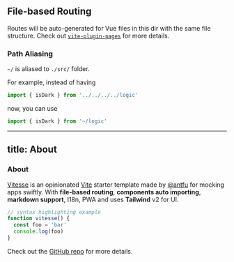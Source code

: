## File-based Routing

Routes will be auto-generated for Vue files in this dir with the same file structure.
Check out [`vite-plugin-pages`](https://github.com/hannoeru/vite-plugin-pages) for more details.

### Path Aliasing

`~/` is aliased to `./src/` folder.

For example, instead of having

```ts
import { isDark } from '../../../../logic'
```

now, you can use

```ts
import { isDark } from '~/logic'
```

---
title: About
---

<div class="text-center">
  <!-- You can use Vue components inside markdown -->
  <carbon-dicom-overlay class="text-4xl -mb-6 m-auto" />
  <h3>About</h3>
</div>

[Vitesse](https://github.com/antfu/vitesse) is an opinionated [Vite](https://github.com/vitejs/vite) starter template made by [@antfu](https://github.com/antfu) for mocking apps swiftly. With **file-based routing**, **components auto importing**, **markdown support**, I18n, PWA and uses **Tailwind** v2 for UI.

```js
// syntax highlighting example
function vitesse() {
  const foo = 'bar'
  console.log(foo)
}
```

Check out the [GitHub repo](https://github.com/antfu/vitesse) for more details.


